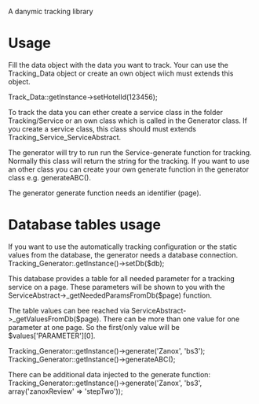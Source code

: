 A danymic tracking library

Usage
=====

Fill the data object with the data you want to track. Your can use the Tracking_Data object or create an own object wiich must extends this object.

Track_Data::getInstance->setHotelId(123456);

To track the data you can ether create a service class in the folder Tracking/Service or an own class which is called in the Generator class.
If you create a service class, this class should must extends Tracking_Service_ServiceAbstract.

The generator will try to run run the Service-generate function for tracking. Normally this class will return the string for the tracking.
If you want to use an other class you can create your own generate function in the generator class e.g. generateABC().

The generator generate function needs an identifier (page).

Database tables usage
=====================

If you want to use the automatically tracking configuration or the static values from the database, the generator needs a database connection.
Tracking_Generator:.getInstance()->setDb($db);

This database provides a table for all needed parameter for a tracking service on a page. These parameters will be shown to you with the ServiceAbstract->_getNeededParamsFromDb($page) function.

The table values can bee reached via ServiceAbstract->_getValuesFromDb($page). There can be more than one value for one parameter at one page. So the first/only value will be $values['PARAMETER'][0].

Tracking_Generator::getInstance()->generate('Zanox', 'bs3');
Tracking_Generator::getInstance()->generateABC();

There can be additional data injected to the generate function:
Tracking_Generator::getInstance()->generate('Zanox', 'bs3', array('zanoxReview' => 'stepTwo'));
